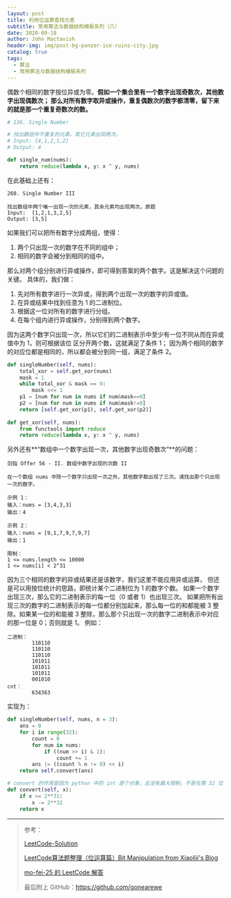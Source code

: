 ```yaml
---
layout: post
title: 利用位运算查找元素
subtitle: 常用算法与数据结构模板系列（八）
date: 2020-09-18
author: John Mactavish
header-img: img/post-bg-panzer-ice-ruins-city.jpg
catalog: true
tags:
  - 算法
  - 常用算法与数据结构模板系列
---
```


偶数个相同的数字按位异或为零。**假如一个集合里有一个数字出现奇数次，其他数字出现偶数次；
那么对所有数字取异或操作，重复偶数次的数字都清零，留下来的就是那一个重复奇数次的数。**

```py
# 136. Single Number

# 找出数组中不重复的元素。其它元素出现两次。
# Input: [4,1,2,1,2]
# Output: 4

def single_num(nums):
    return reduce(lambda x, y: x ^ y, nums)
```

在此基础上还有：

```
260. Single Number III

找出数组中两个唯一出现一次的元素，其余元素均出现两次。原题
Input:  [1,2,1,3,2,5]
Output: [3,5]
```

如果我们可以把所有数字分成两组，使得：

1. 两个只出现一次的数字在不同的组中；
2. 相同的数字会被分到相同的组中。

那么对两个组分别进行异或操作，即可得到答案的两个数字。这是解决这个问题的关键。
具体的，我们做：

1. 先对所有数字进行一次异或，得到两个出现一次的数字的异或值。
2. 在异或结果中找到任意为 1 的二进制位。
3. 根据这一位对所有的数字进行分组。
4. 在每个组内进行异或操作，分别得到两个数字。

因为这两个数字只出现一次，所以它们的二进制表示中至少有一位不同从而在异或值中为 1，则可根据该位
区分开两个数，这就满足了条件 1；
因为两个相同的数字的对应位都是相同的，所以都会被分到同一组，满足了条件 2。

```py
def singleNumber(self, nums):
    total_xor = self.get_xor(nums)
    mask = 1
    while total_xor & mask == 0:
        mask <<= 1
    p1 = [num for num in nums if num&mask==0]
    p2 = [num for num in nums if num&mask!=0]
    return [self.get_xor(p1), self.get_xor(p2)]
    
def get_xor(self, nums):
    from functools import reduce
    return reduce(lambda x, y: x ^ y, nums)
```

另外还有**“数组中一个数字出现一次，其他数字出现奇数次”**的问题：

```
剑指 Offer 56 - II. 数组中数字出现的次数 II

在一个数组 nums 中除一个数字只出现一次之外，其他数字都出现了三次。请找出那个只出现一次的数字。

示例 1：
输入：nums = [3,4,3,3]
输出：4

示例 2：
输入：nums = [9,1,7,9,7,9,7]
输出：1
 
限制：
1 <= nums.length <= 10000
1 <= nums[i] < 2^31
```

因为三个相同的数字的异或结果还是该数字，我们这里不能应用异或运算，
但还是可以用按位统计的思路，即统计某个二进制位为 1 的数字个数。
如果一个数字出现三次，那么它的二进制表示的每一位（0 或者 1）也出现三次。
如果把所有出现三次的数字的二进制表示的每一位都分别加起来，那么每一位的和都能被 3 整除。如果某一位的和能被 3 整除，那么那个只出现一次的数字二进制表示中对应的那一位是 0；否则就是 1。
例如：

```
二进制：
        110110
        110110
        110110
        101011
        101011
        101011
        001010
cnt：   
        634363
```

实现为：

```py
def singleNumber(self, nums, n = 3):
    ans = 0
    for i in range(32):
        count = 0
        for num in nums:
            if ((num >> i) & 1):
                count += 1
        ans |= ((count % n != 0) << i)
    return self.convert(ans)

# convert 的作用是因为 python 中的 int 是个对象，且没有最大限制，不是在第 32 位使用 1 来表示负数。
def convert(self, x):
    if x >= 2**31:
        x -= 2**32
    return x
```
---

> 参考：
>
> [LeetCode-Solution](https://leetcode-cn.com/problems/single-number-iii/solution/zhi-chu-xian-yi-ci-de-shu-zi-iii-by-leet-4i8e/)
>
> [LeetCode算法题整理（位运算篇）Bit Manipulation from Xiaoliji's Blog](https://darktiantian.github.io/LeetCode%E7%AE%97%E6%B3%95%E9%A2%98%E6%95%B4%E7%90%86%EF%BC%88%E4%BD%8D%E8%BF%90%E7%AE%97%E7%AF%87%EF%BC%89Bit-Manipulation/)
>
> [mo-fei-25 的 LeetCode 解答](https://leetcode-cn.com/problems/shu-zu-zhong-shu-zi-chu-xian-de-ci-shu-ii-lcof/solution/javashi-xian-jian-zhi-si-lu-wei-yun-suan-zhu-wei-t/)
>
> 最后附上 GitHub：<https://github.com/gonearewe>
